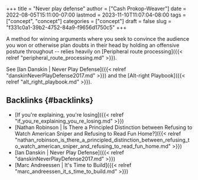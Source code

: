 +++
title = "Never play defense"
author = ["Cash Prokop-Weaver"]
date = 2022-08-05T15:11:00-07:00
lastmod = 2023-11-10T11:07:04-08:00
tags = ["concept", "concept"]
categories = ["concept"]
draft = false
slug = "f331c0a1-39b2-4752-84a9-f9656d1750c5"
+++

A method for winning arguments where you seek to convince the audience you won or otherwise plan doubts in their head by holding an offensive posture throughout -- relies heavily on [Peripheral route processing]({{< relref "peripheral_route_processing.md" >}}).

See [Ian Danskin | Never Play Defense]({{< relref "danskinNeverPlayDefense2017.md" >}}) and the [Alt-right Playbook]({{< relref "alt_right_playbook.md" >}}).


## Backlinks {#backlinks}

-   [If you're explaining, you're losing]({{< relref "if_you_re_explaining_you_re_losing.md" >}})
-   [Nathan Robinson | Is There a Principled Distinction between Refusing to Watch American Sniper and Refusing to Read Fun Home?]({{< relref "nathan_robinson_is_there_a_principled_distinction_between_refusing_to_watch_american_sniper_and_refusing_to_read_fun_home.md" >}})
-   [Ian Danskin | Never Play Defense]({{< relref "danskinNeverPlayDefense2017.md" >}})
-   [Marc Andreessen | It's Time to Build]({{< relref "marc_andreessen_it_s_time_to_build.md" >}})
